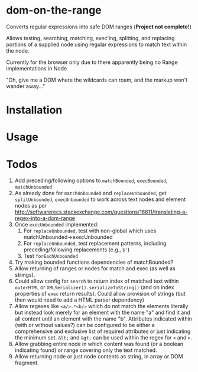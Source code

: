 # dom-on-the-range

Converts regular expressions into safe DOM ranges (**Project not complete!**)

Allows testing, searching, matching, exec'ing, splitting, and replacing portions of a
supplied node using regular expressions to match text within the node.

Currently for the browser only due to there apparently being no Range implementations in Node.

"Oh, give me a DOM where the wildcards can roam, and the markup won't wander away..."

# Installation

# Usage



# Todos

1. Add preceding/following options to `matchBounded`, `execBounded`, `matchUnbounded`
1. As already done for `matchUnbounded` and `replaceUnbounded`, get `splitUnbounded`, `execUnbounded` to work
across text nodes and element nodes as per
http://softwarerecs.stackexchange.com/questions/16611/translating-a-regex-into-a-dom-range
1. Once `execUnbounded` implemented:
    1. For `replaceUnbounded`, test with non-global which uses matchUnbounded->execUnbounded
    1. For `replaceUnbounded`, test replacement patterns, including preceding/following replacements (e.g., `$'`)
    1. Test `forEachUnbounded`
1. Try making bounded functions dependencies of matchBounded?
1. Allow returning of ranges or nodes for match and exec (as well as strings).
1. Could allow config for `search` to return index of matched text within `outerHTML` or `XMLSerializer().serializeToString()` (and on index properties of `exec` return results). Could allow provision of strings (but then would need to add a HTML parser dependency)
1. Allow regexes like `<a/>.*<b/>` which do not match the elements literally but instead look merely for an element with the name "a" and find it and all content until an element with the name "b". Attributes indicated within (with or without values?) can be configured to be either a comprehensive and exclusive list of required attributes or just indicating the minimum set. `&lt;` and `&gt;` can be used within the regex for `<` and `>`.
1. Allow grabbing entire node in which content was found (or a boolean indicating found) or range covering only the text matched.
1. Allow returning node or just node contents as string, in array or DOM fragment.
